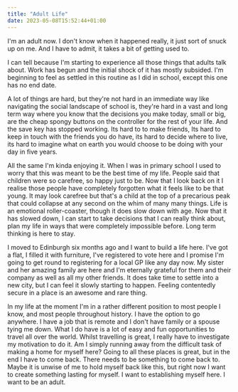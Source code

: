 ```yaml
---
title: "Adult Life"
date: 2023-05-08T15:52:44+01:00
---
```

I'm an adult now. I don't know when it happened really, it just sort of snuck up on me. And I have to admit, it takes a bit of getting used to.

I can tell because I'm starting to experience all those things that adults talk about. Work has begun and the initial shock of it has mostly subsided. I'm beginning to feel as settled in this routine as I did in school, except this one has no end date.

A lot of things are hard, but they're not hard in an immediate way like navigating the social landscape of school is, they're hard in a vast and long term way where you know that the decisions you make today, small or big, are the cheap spongy buttons on the controller for the rest of your life. And the save key has stopped working. Its hard to to make friends, Its hard to keep in touch with the friends you do have, its hard to decide where to live, its hard to imagine what on earth you would choose to be doing with your day in five years. 

All the same I'm kinda enjoying it. When I was in primary school I used to worry that this was meant to be the best time of my life. People said that children were so carefree, so happy just to be. Now that I look back on it I realise those people have completely forgotten what it feels like to be that young. It may look carefree but that's a child at the top of a precarious peak that could collapse at any second on the whim of many many things. Life is an emotional roller-coaster, though it does slow down with age. Now that it has slowed down, I can start to take decisions that I can really think about, plan my life in ways that were completely impossible before. Long term thinking is here to stay.

I moved to Edinburgh six months ago and I want to build a life here. I've got a flat, I filled it with furniture, I've registered to vote here and I promise I'm going to get round to registering for a local GP like any day now. My sister and her amazing family are here and I'm eternally grateful for them and their company as well as all my other friends. It does take time to settle into a new city, but I can feel it slowly starting to happen. Feeling contentedly secure in a place is an awesome and rare thing.

In my life at the moment I'm in a rather different position to most people I know, and most people throughout history. I have the option to go anywhere. I have a job that is remote and I don't have family or a spouse tying me down. What I do have is a lot of easy and fun opportunities to travel all over the world. Whilst travelling is great, I really have to investigate my motivation to do it. Am I simply running away from the difficult task of making a home for myself here? Going to all these places is great, but in the end I have to come back. There needs to be something to come back to. Maybe it is unwise of me to hold myself back like this, but right now I want to create something lasting for myself. I want to establishing myself here. I want to be an adult.

